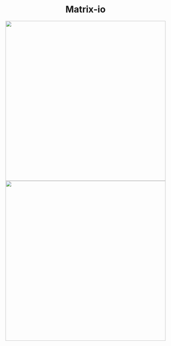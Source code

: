<h1 align="center">Matrix-io</h1>

<div align="center">
  <a href="https://github.com/Centralmatrix3/Matrix-io">
    <img src="https://github-readme-stats.vercel.app/api/pin/?username=Centralmatrix3&repo=Matrix-io&theme=default" width="500" />
  </a>
  <a href="https://github.com/Centralmatrix3/Scripts">
    <img src="https://github-readme-stats.vercel.app/api/pin/?username=Centralmatrix3&repo=Scripts&theme=default" width="500" />
  </a>
</div>